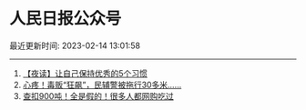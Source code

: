# 人民日报公众号

最近更新时间: 2023-02-14 13:01:58

--- 
1. [【夜读】让自己保持优秀的5个习惯](https://mp.weixin.qq.com/s/uMqX5DgqFY8WDLxyXKiI6Q) 
2. [心疼！毒贩“狂飙”，民辅警被拖行30多米……](https://mp.weixin.qq.com/s/6D_b7ZubPqJOLjWoRYH8TQ) 
3. [查扣900吨！全是假的！很多人都网购吃过](https://mp.weixin.qq.com/s/0h4im129CUDSOAlcKlArig) 
